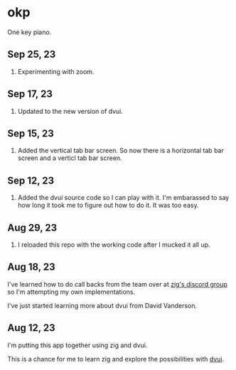 # okp

One key piano.

## Sep 25, 23

1. Experimenting with zoom.

## Sep 17, 23

1. Updated to the new version of dvui.

## Sep 15, 23

1. Added the vertical tab bar screen. So now there is a horizontal tab bar screen and a verticl tab bar screen.

## Sep 12, 23

1. Added the dvui source code so I can play with it. I'm embarassed to say how long it took me to figure out how to do it. It was too easy.

## Aug 29, 23

1. I reloaded this repo with the working code after I mucked it all up.

## Aug 18, 23

I've learned how to do call backs from the team over at [zig's discord group](https://discord.com/channels/605571803288698900/1019652020308824145/threads/1118834617240264704) so I'm attempting my own implementations.

I've just started learning more about dvui from David Vanderson.

## Aug 12, 23

I'm putting this app together using zig and dvui.

This is a chance for me to learn zig and explore the possibilities with [dvui](https://github.com/david-vanderson/dvui).